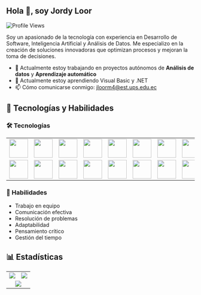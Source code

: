 ## Hola 👋, soy Jordy Loor
![Profile Views](https://komarev.com/ghpvc/?username=jordyloor2003&color=blue)

Soy un apasionado de la tecnología con experiencia en Desarrollo de Software, Inteligencia Artificial y Análisis de Datos. Me especializo en la creación de soluciones innovadoras que optimizan procesos y mejoran la toma de decisiones.

- 🔭 Actualmente estoy trabajando en proyectos autónomos de **Análisis de datos** y **Aprendizaje automático**
- 🌱 Actualmente estoy aprendiendo Visual Basic y .NET
- 📫 Cómo comunicarse conmigo: jloorm4@est.ups.edu.ec

## 🚀 Tecnologías y Habilidades
<h3>🛠️ Tecnologías</h3>
<!--Tecnologias-->
<table>
  <tr>
    <td align="center"><img src="https://cdn.jsdelivr.net/gh/devicons/devicon/icons/python/python-original.svg" width="50"/></td>
    <td align="center"><img src="https://cdn.jsdelivr.net/gh/devicons/devicon/icons/java/java-original.svg" width="50"/></td>
    <td align="center"><img src="https://cdn.jsdelivr.net/gh/devicons/devicon/icons/javascript/javascript-original.svg" width="50"/></td>
    <td align="center"><img src="https://cdn.jsdelivr.net/gh/devicons/devicon/icons/html5/html5-original.svg" width="50"/></td>
    <td align="center"><img src="https://cdn.jsdelivr.net/gh/devicons/devicon/icons/css3/css3-original.svg" width="50"/></td>
    <td align="center"><img src="https://cdn.jsdelivr.net/gh/devicons/devicon/icons/csharp/csharp-original.svg" width="50""/></td>
    <td align="center"><img src="https://cdn.jsdelivr.net/gh/devicons/devicon/icons/flutter/flutter-original.svg" width="50""/></td>
    <td align="center"><img src="https://cdn.jsdelivr.net/gh/devicons/devicon/icons/androidstudio/androidstudio-original.svg" width="50""/></td>
  </tr>
  <tr>
    <td align="center"><img src="https://cdn.jsdelivr.net/gh/devicons/devicon/icons/mysql/mysql-original.svg" width="50"/></td>
    <td align="center"><img src="https://cdn.jsdelivr.net/gh/devicons/devicon/icons/mongodb/mongodb-original.svg" width="50"/></td>
    <td align="center"><img src="https://upload.wikimedia.org/wikipedia/commons/5/50/Oracle_logo.svg" width="50"/></td>
    <td align="center"><img src="https://cdn.jsdelivr.net/gh/devicons/devicon/icons/django/django-plain.svg" width="50"/></td>
    <td align="center"><img src="https://cdn.jsdelivr.net/gh/devicons/devicon/icons/nodejs/nodejs-original.svg" width="50"/></td>
    <td align="center"><img src="https://cdn.jsdelivr.net/gh/devicons/devicon/icons/tensorflow/tensorflow-original.svg" width="50"/></td>
    <td align="center"><img src="https://cdn.jsdelivr.net/gh/devicons/devicon/icons/git/git-original.svg" width="50"/></td>
    <td align="center"><img src="https://cdn.jsdelivr.net/gh/devicons/devicon/icons/github/github-original.svg" width="50"/></td>
  </tr>
</table>

<!--Habilidades-->
  <h3>🌟 Habilidades</h3>
  <ul>
    <li>Trabajo en equipo</li>
    <li>Comunicación efectiva</li>
    <li>Resolución de problemas</li>
    <li>Adaptabilidad</li>
    <li>Pensamiento crítico</li>
    <li>Gestión del tiempo</li>
  </ul>

## 📊 Estadísticas
<table align="center">
  <tr>
    <td>
      <img src="https://github-readme-stats.vercel.app/api?username=jordyloor2003&show_icons=true&theme=dark&count_private=true" />
    </td>
    <td>
      <img src="https://github-readme-stats.vercel.app/api/top-langs/?username=jordyloor2003&layout=compact&theme=dark" />
    </td>
  </tr>
  <tr>
    <td colspan="2" align="center">
      <img src="https://github-readme-streak-stats.herokuapp.com/?user=jordyloor2003&theme=dark" />
    </td>
  </tr>
</table>
